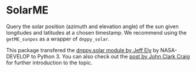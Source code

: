 # SolarME

Query the solar position (azimuth and elevation angle) of the sun given longitudes and latitudes at a chosen timestamp.
We recommend using the `getME_sunpos` as a wrapper of `dnppy_solar`.

This package transfered the [dnppy.solar module by Jeff Ely](https://github.com/NASA-DEVELOP/dnppy/blob/master/dnppy/solar/solar.py) by NASA-DEVELOP to Python 3.
You can also check out the [post by John Clark Craig](https://levelup.gitconnected.com/python-sun-position-for-solar-energy-and-research-7a4ead801777) for further introduction to the topic.
